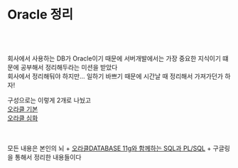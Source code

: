 # Oracle 정리

<br><br><br>
회사에서 사용하는 DB가 Oracle이기 때문에 서버개발에서는 가장 중요한 지식이기 떄문에 공부해서 정리해두라는 미션을 받았다 <br>
회사에서 정리해둬야 하지만... 일하기 바쁘기 때문에 시간날 때 정리해서 가져가던가 하자!

구성으로는 이렇게 2개로 나눴고 <br>
[오라클 기본](OracleBasic.md) <br>
[오라클 심화](OracleIntermid.md) <br>
<br><br>

모든 내용은 본인의 뇌 + [오라클DATABASE 11g와 함께하는 SQL과 PL/SQL](https://book.naver.com/bookdb/book_detail.nhn?bid=6595198) + 구글링 
<br>을 통해서 정리한 내용들이다 <br>
<br><br><br>

<br><br><br><br><br><br><br><br><br><br>